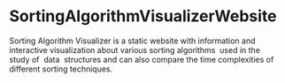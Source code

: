 # SortingAlgorithmVisualizerWebsite
Sorting Algorithm Visualizer is a static website with information and interactive visualization about various sorting algorithms  used in the study of  data  structures and can also compare the time complexities of different sorting techniques.
